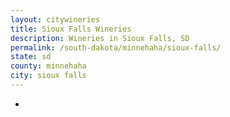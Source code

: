 ```yaml
---
layout: citywineries
title: Sioux Falls Wineries
description: Wineries in Sioux Falls, SD
permalink: /south-dakota/minnehaha/sioux-falls/
state: sd
county: minnehaha
city: sioux falls
---
```

-
